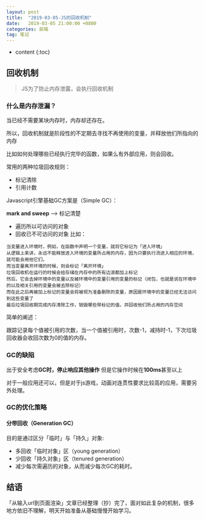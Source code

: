 ```yaml
---
layout: post
title:  "2019-03-05-JS的回收机制"
date:   2019-03-05 21:00:00 +0800
categories: 前端
tag: 笔记
---
```


* content
{:toc}




## 回收机制
> JS为了防止内存泄露，会执行回收机制
### 什么是内存泄漏？
当已经不需要某块内存时，内存却还存在。

所以，回收机制就是阶段性的不定期去寻找不再使用的变量，并释放他们所指向的内存

比如如何处理哪些已经执行完毕的函数，如果么有外部应用，则会回收。

常用的两种垃圾回收规则：
- 标记清除
- 引用计数

Javascript引擎基础GC方案是（Simple GC）：

**mark and sweep** —> 标记清楚

- 遍历所以可访问的对象
- 回收已不可访问的对象
比如：
```
当变量进入环境时，例如，在函数中声明一个变量，就将它标记为「进入环境」
从逻辑上来讲，永远不能释放进入环境的变量所占用的内存，因为只要执行流进入相应的环境，就可能会用他它们。
而当变量离开环境的时候，则会标记「离开环境」
垃圾回收机在运行的时候会给存储在内存中的所有边浪都加上标记
然后，它会去掉环境中的变量以及被环境中的变量引用的变量的标记（闭包，也就是说在环境中的以及相关引用的变量会被去除标记）
而在此之后再被加上标记的变量会将被视为准备删除的变量，原因是环境中的变量已经无法访问到这些变量了
最后垃圾回收期完成内存清除工作，销毁哪些带标记的值，并回收他们所占用的内存空间
```

简单的阐述：

跟踪记录每个值被引用的次数，当一个值被引用时，次数-1，减持时-1，下次垃圾回收器会收回次数为0的值的内存。

### GC的缺陷

出于安全考虑**GC时，停止响应其他操作**
但是它操作时候在**100ms**甚至以上

对于一般应用还可以，但是对于js游戏，动画对连贯性要求比较高的应用，需要另外处理。

### GC的优化策略

#### 分带回收（Generation GC）
目的是通过区分「临时」与「持久」对象:
- 多回收「临时对象」区（young generation）
- 少回收「持久对象」区（tenured generation）
- 减少每次需遍历的对象，从而减少每次GC的耗时。


## 结语

「从输入url到页面渲染」文章已经整理（抄）完了，面对如此复杂的机制，很多地方依旧不理解，明天开始准备从基础慢慢开始学习。

